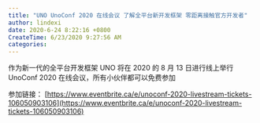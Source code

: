 ```yaml
---
title: "UNO UnoConf 2020 在线会议 了解全平台新开发框架 零距离接触官方开发者"
author: lindexi
date: 2020-6-24 8:22:16 +0800
CreateTime: 6/23/2020 9:27:56 AM
categories: 
---
```


作为新一代的全平台开发框架 UNO 将在 2020 的 8 月 13 日进行线上举行 UnoConf 2020 在线会议，所有小伙伴都可以免费参加

<!--more-->


<!-- CreateTime:6/23/2020 9:27:56 AM -->

<!-- 发布 -->

参加链接： [https://www.eventbrite.ca/e/unoconf-2020-livestream-tickets-106050903106](https://www.eventbrite.ca/e/unoconf-2020-livestream-tickets-106050903106)

